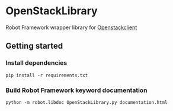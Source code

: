 # OpenStackLibrary
Robot Framework wrapper library for [Openstackclient](https://github.com/openstack/python-openstackclient)

## Getting started
### Install dependencies
`pip install -r requirements.txt`

### Build Robot Framework keyword documentation
`python -m robot.libdoc OpenStackLibrary.py documentation.html`
